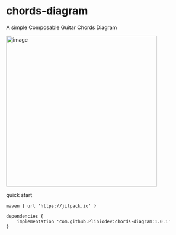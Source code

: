 # chords-diagram

A simple Composable Guitar Chords Diagram 

<img width="407" alt="image" src="https://github.com/Pliniodev/chords-diagram/assets/50078639/aa4fab51-6cde-4ba2-8757-c5a9f2174bdd">

quick start

```
maven { url 'https://jitpack.io' }
```
```
dependencies {
    implementation 'com.github.Pliniodev:chords-diagram:1.0.1'
}
```
